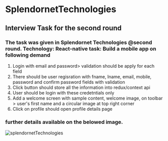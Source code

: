 # SplendornetTechnologies
## Interview Task for the second round

### The task was given in Splendornet Technologies @second round. Technology: React-native task: Build a mobile app on following demand


1. Login with email and password> validation should be apply for each field
2. There should be user regisration with fname, lname, email, mobile, password and confirm password fields with validation
3. Click button should store all the information into redux/context api
4. User should be login with these credetntials only
5. Add a welcome screen with sample content, welcome image, on toolbar > user's first name and a circular image at top right corner
6. Click on profile should open profile details page

### further details available on the belowed image.

![splendornetTechnologies](https://github.com/pyTuner/SplendornetTechnologies/assets/99386609/b151dfb3-3c3c-4411-90f4-a2b09b5e9136)
